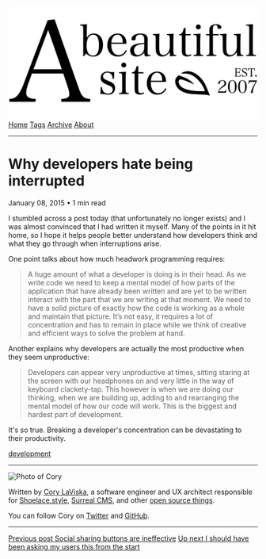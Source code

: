 <a href="../../index.html" class="header-link"><img src="../../images/logos/wordmark.svg" alt="A Beautiful Site" class="wordmark" /></a> <a href="../../index.html" class="nav-item">Home</a> <a href="../../tags/index.html" class="nav-item">Tags</a> <a href="../index.html" class="nav-item">Archive</a> <a href="../../about/index.html" class="nav-item">About</a>

------------------------------------------------------------------------

Why developers hate being interrupted
=====================================

January 08, 2015 • 1 min read

I stumbled across a post today (that unfortunately no longer exists) and I was almost convinced that I had written it myself. Many of the points in it hit home, so I hope it helps people better understand how developers think and what they go through when interruptions arise.

One point talks about how much headwork programming requires:

> A huge amount of what a developer is doing is in their head. As we write code we need to keep a mental model of how parts of the application that have already been written and are yet to be written interact with the part that we are writing at that moment. We need to have a solid picture of exactly how the code is working as a whole and maintain that picture. It’s not easy, it requires a lot of concentration and has to remain in place while we think of creative and efficient ways to solve the problem at hand.

Another explains why developers are actually the most productive when they seem unproductive:

> Developers can appear very unproductive at times, sitting staring at the screen with our headphones on and very little in the way of keyboard clackety-tap. This however is when we are doing our thinking, when we are building up, adding to and rearranging the mental model of how our code will work. This is the biggest and hardest part of development.

It's so true. Breaking a developer's concentration can be devastating to their productivity.

<a href="../../tags/development/index.html" class="post-tag">development</a>

------------------------------------------------------------------------

<img src="http://0.gravatar.com/avatar/bf1b3b95fd5b096a3592247c29667b33?s=512" alt="Photo of Cory" class="avatar avatar-small" />

Written by [Cory LaViska](../../index-4.html), a software engineer and UX architect responsible for [Shoelace.style](https://shoelace.style/), [Surreal CMS](https://www.surrealcms.com/), and other [open source things](https://github.com/claviska).

You can follow Cory on [Twitter](https://twitter.com/bgooonz) and [GitHub](https://github.com/claviska).

------------------------------------------------------------------------

<a href="../social-sharing-buttons-are-ineffective/index.html" class="post-nav-previous"><span class="small">Previous post</span> Social sharing buttons are ineffective</a> <a href="../i-should-have-been-asking-my-users-this-from-the-start/index.html" class="post-nav-next"><span class="small">Up next</span> I should have been asking my users this from the start</a>
